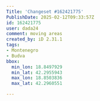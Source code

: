 ```yaml
---
Title: 'Changeset #162421775'
PublishDate: 2025-02-12T09:33:57Z
id: 162421775
user: dada24
comment: moving areas
created_by: iD 2.31.1
tags:
- Montenegro
- Budva
bbox:
  min_lon: 18.8497929
  min_lat: 42.2955943
  max_lon: 18.8503836
  max_lat: 42.2960551

---
```

